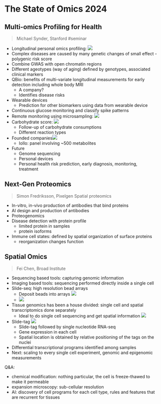 # The State of Omics 2024

## Multi-omics Profiling for Health

> Michael Synder, Stanford
#seminar 

- Longitudinal personal omics profiling: ![](Screenshot%202024-04-17%20at%2023.08.33.png)
- Complex diseases are caused by many genetic changes of small effect - polygenic risk score
- Combine GWAS with open chromatin regions
- Different ageotypes (way of aging) defined by genotypes, associated clinical markers
- QBio: benefits of multi-variate longitudinal measurements for early detection including whole body MRI
	- A company?
	- Identifies disease risks
- Wearable devices
	- Prediction for other biomarkers using data from wearable device
- Continuous glucose monitoring and classify spike patterns
- Remote monitoring using microsampling: ![](Screenshot%202024-04-17%20at%2023.30.15.png)
- Carbohydrate score: ![](Screenshot%202024-04-17%20at%2023.31.59.png)
	- Follow-up of carbohydrate consumptions
	- Different reaction types
- Founded companies![](Screenshot%202024-04-17%20at%2023.34.33.png)
	- Iollo: panel involving ~500 metabolites
- Future
	- Genome sequencing 
	- Personal devices
	- Personal health risk prediction, early diagnosis, monitoring, treatment

## Next-Gen Proteomics

> Simon Fredriksson, Pixelgen
> Spatial proteomics

- In-vitro, in-vivo production of antibodies that bind proteins
- AI design and production of antibodies
- Proteogenomics
- Disease detection with protein profile
	- limited protein in samples
	- protein isoforms
- Immune cell states: defined by spatial organization of surface proteins
	- reorganization changes function

## Spatial Omics

> Fei Chen, Broad Institute

- Sequencing based tools: capturing genomic information
- Imaging based tools: sequencing performed directly inside a single cell
- Slide-seq: high resolution bead arrays
	- Deposit beads into arrays ![](Pasted%20image%2020240418001013.png)
	- ![](Pasted%20image%2020240418001231.png)
- Tissue genomics has been a house divided: single cell and spatial transcriptomics done separately
	- Ideal to do single cell sequencing and get spatial information ![](Pasted%20image%2020240418001551.png)
- Slide-tag ![](Pasted%20image%2020240418004329.png)
	- Slide-tag followed by single nucleotide RNA-seq
	- Gene expression in each cell
	- Spatial location is obtained by relative positioning of the tags on the nuclei
- Differential transcriptional programs identified among samples
- Next: scaling to every single cell experiment, genomic and epigenomic measurements

Q&A:
- chemical modification: nothing particular, the cell is freeze-thawed to make it permeable
- expansion microscopy: sub-cellular resolution
- AI: discovery of cell programs for each cell type, rules and features that are recurrent for tissues